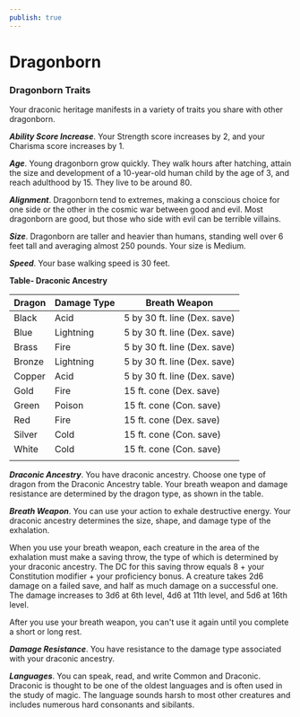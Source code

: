 ```yaml
---
publish: true
---
```

# Dragonborn

### Dragonborn Traits

Your draconic heritage manifests in a variety of traits you share with other dragonborn.

***Ability Score Increase***. Your Strength score increases by 2, and your Charisma score increases by 1.

***Age***. Young dragonborn grow quickly. They walk hours after hatching, attain the size and development of a 10-year-old human child by the age of 3, and reach adulthood by 15. They live to be around 80.

***Alignment***. Dragonborn tend to extremes, making a conscious choice for one side or the other in the cosmic war between good and evil. Most dragonborn are good, but those who side with evil can be terrible villains.

***Size***. Dragonborn are taller and heavier than humans, standing well over 6 feet tall and averaging almost 250 pounds. Your size is Medium.

***Speed***. Your base walking speed is 30 feet.

**Table- Draconic Ancestry**

| Dragon | Damage Type | Breath Weapon                |
|--------|-------------|------------------------------|
| Black  | Acid        | 5 by 30 ft. line (Dex. save) |
| Blue   | Lightning   | 5 by 30 ft. line (Dex. save) |
| Brass  | Fire        | 5 by 30 ft. line (Dex. save) |
| Bronze | Lightning   | 5 by 30 ft. line (Dex. save) |
| Copper | Acid        | 5 by 30 ft. line (Dex. save) |
| Gold   | Fire        | 15 ft. cone (Dex. save)      |
| Green  | Poison      | 15 ft. cone (Con. save)      |
| Red    | Fire        | 15 ft. cone (Dex. save)      |
| Silver | Cold        | 15 ft. cone (Con. save)      |
| White  | Cold        | 15 ft. cone (Con. save)      |
|        |             |                              |

***Draconic Ancestry***. You have draconic ancestry. Choose one type of dragon from the Draconic Ancestry table. Your breath weapon and damage resistance are determined by the dragon type, as shown in the table.

***Breath Weapon***. You can use your action to exhale destructive energy. Your draconic ancestry determines the size, shape, and damage type of the exhalation.

When you use your breath weapon, each creature in the area of the exhalation must make a saving throw, the type of which is determined by your draconic ancestry. The DC for this saving throw equals 8 + your Constitution modifier + your proficiency bonus. A creature takes 2d6 damage on a failed save, and half as much damage on a successful one. The damage increases to 3d6 at 6th level, 4d6 at 11th level, and 5d6 at 16th level.

After you use your breath weapon, you can't use it again until you complete a short or long rest.

***Damage Resistance***. You have resistance to the damage type associated with your draconic ancestry.

***Languages***. You can speak, read, and write Common and Draconic. Draconic is thought to be one of the oldest languages and is often used in the study of magic. The language sounds harsh to most other creatures and includes numerous hard consonants and sibilants.